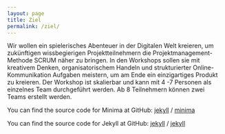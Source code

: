 ```yaml
---
layout: page
title: Ziel
permalink: /ziel/
---
```


Wir wollen ein spielerisches Abenteuer in der Digitalen Welt kreieren, um zukünftigen wissbegierigen Projektteilnehmern die Projektmanagement-Methode SCRUM näher zu bringen. In den Workshops sollen sie mit kreativem Denken, organisatorischem Handeln und strukturierter Online-Kommunikation Aufgaben meistern, um am Ende ein einzigartiges Produkt zu kreieren.
Der Workshop ist skalierbar und kann mit 4 -7 Personen als einzelnes Team durchgeführt werden. Ab 8 Teilnehmern können zwei Teams erstellt werden.

You can find the source code for Minima at GitHub:
[jekyll][jekyll-organization] /
[minima](https://github.com/jekyll/minima)

You can find the source code for Jekyll at GitHub:
[jekyll][jekyll-organization] /
[jekyll](https://github.com/jekyll/jekyll)


[jekyll-organization]: https://github.com/jekyll
